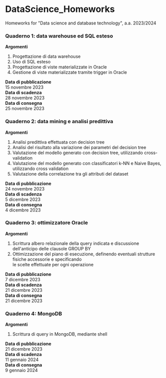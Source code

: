 # DataScience_Homeworks
Homeworks for "Data science and database technology", a.a. 2023/2024

### Quaderno 1: data warehouse ed SQL esteso  
**Argomenti**  
1. Progettazione di data warehouse  
2. Uso di SQL esteso  
3. Progettazione di viste materializzate in Oracle  
4. Gestione di viste materializzate tramite trigger in Oracle  
  
**Data di pubblicazione**  
15 novembre 2023  
**Data di scadenza**  
28 novembre 2023  
**Data di consegna**  
25 novembre 2023  

### Quaderno 2: data mining e analisi predittiva  
**Argomenti**  
1. Analisi predittiva effettuata con decision tree  
2. Analisi del risultato alla variazione dei parametri del decision tree   
3. Valutazione del modello generato con decision tree, utilizzando cross-validation   
4. Valutazione del modello generato con classificatori k-NN e Naive Bayes, utilizzando cross validation  
5. Valutazione della correlazione tra gli attributi del dataset  
  
**Data di pubblicazione**  
24 novembre 2023  
**Data di scadenza**  
5 dicembre 2023  
**Data di consegna**  
4 dicembre 2023    

### Quaderno 3: ottimizzatore Oracle
**Argomenti**  
1. Scrittura albero relazionale della query indicata e discussione dell'anticipo delle clausole GROUP BY
2. Ottimizzazione del piano di esecuzione, definendo eventuali strutture fisiche accessorie e specificando  
   le scelte effettuate per ogni operazione
  
**Data di pubblicazione**  
7 dicembre 2023  
**Data di scadenza**  
21 dicembre 2023   
**Data di consegna**  
21 dicembre 2023        

### Quaderno 4: MongoDB
**Argomenti**
1. Scrittura di query in MongoDB, mediante shell

**Data di pubblicazione**  
21 dicembre 2023  
**Data di scadenza**  
11 gennaio 2024  
**Data di consegna**  
9 gennaio 2024  

